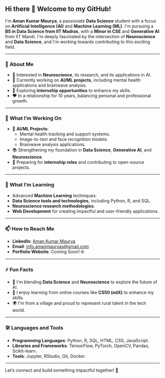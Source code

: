 ## Hi there 👋 Welcome to my GitHub!

I'm **Aman Kumar Maurya**, a passionate **Data Science** student with a focus on **Artificial Intelligence (AI)** and **Machine Learning (ML)**. I'm pursuing a **BS in Data Science from IIT Madras**, with a **Minor in CSE** and **Generative AI** from IIT Mandi. I'm deeply fascinated by the intersection of **Neuroscience** and **Data Science**, and I'm working towards contributing to this exciting field.

---

### 🌟 **About Me**
- 🧠 Interested in **Neuroscience**, its research, and its applications in AI.
- 🔬 Currently working on **AI/ML projects**, including mental health applications and brainwave analysis.
- 💼 Exploring **internship opportunities** to enhance my skills.
- ❤️ In a relationship for 10 years, balancing personal and professional growth.

---

### 🚀 **What I’m Working On**
- 🤖 **AI/ML Projects**:
  - Mental health tracking and support systems.
  - Image-to-text and face recognition models.
  - Brainwave analysis applications.
- 📚 Strengthening my foundation in **Data Science**, **Generative AI**, and **Neuroscience**.
- 🏢 Preparing for **internship roles** and contributing to open-source projects.

---

### 🌱 **What I’m Learning**
- Advanced **Machine Learning** techniques.
- **Data Science tools and technologies**, including Python, R, and SQL.
- **Neuroscience research methodologies**.
- **Web Development** for creating impactful and user-friendly applications.

---

### 📫 **How to Reach Me**
- **LinkedIn**: [Aman Kumar Maurya](https://www.linkedin.com/in/amanmauryas/)
- **Email**: info.amanmauryas@gmail.com
- **Portfolio Website**: Coming Soon! 🌐

---

### ⚡ **Fun Facts**
- 🌟 I'm blending **Data Science** and **Neuroscience** to explore the future of AI.
- 📘 I enjoy learning from online courses like **CS50 (edX)** to enhance my skills.
- 🌍 I'm from a village and proud to represent rural talent in the tech world.

---

### 🛠️ **Languages and Tools**
- **Programming Languages**: Python, R, SQL, HTML, CSS, JavaScript.
- **Libraries and Frameworks**: TensorFlow, PyTorch, OpenCV, Pandas, Scikit-learn.
- **Tools**: Jupyter, RStudio, Git, Docker.

---

Let’s connect and build something impactful together! 🚀

